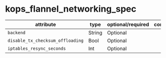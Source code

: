 # kops_flannel_networking_spec

| attribute | type | optional/required | computed |
| --- | --- | --- | --- |
| `backend` | String | Optional |  |
| `disable_tx_checksum_offloading` | Bool | Optional |  |
| `iptables_resync_seconds` | Int | Optional |  |
